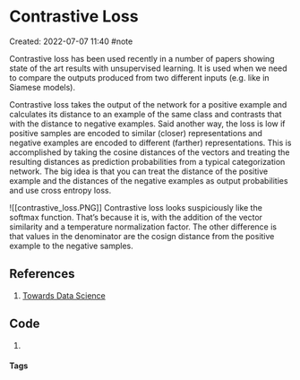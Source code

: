 # Contrastive Loss
Created: 2022-07-07 11:40
#note

Contrastive loss has been used recently in a number of papers showing state of the art results with unsupervised learning.
It is used when we need to compare the outputs produced from two different inputs (e.g. like in Siamese models).

Contrastive loss takes the output of the network for a positive example and calculates its distance to an example of the same class and contrasts that with the distance to negative examples. Said another way, the loss is low if positive samples are encoded to similar (closer) representations and negative examples are encoded to different (farther) representations. This is accomplished by taking the cosine distances of the vectors and treating the resulting distances as prediction probabilities from a typical categorization network. The big idea is that you can treat the distance of the positive example and the distances of the negative examples as output probabilities and use cross entropy loss.

![[contrastive_loss.PNG]]
Contrastive loss looks suspiciously like the softmax function. That’s because it is, with the addition of the vector similarity and a temperature normalization factor. The other difference is that values in the denominator are the cosign distance from the positive example to the negative samples.

## References
1. [Towards Data Science](https://towardsdatascience.com/contrastive-loss-explaned-159f2d4a87ec)

## Code
1. 

#### Tags